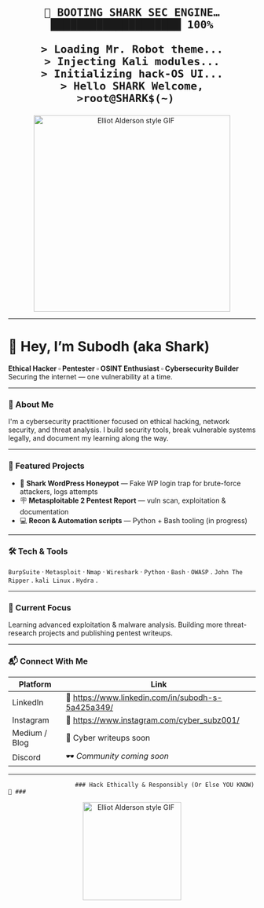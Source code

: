 


<pre style="text-align:center; font-weight: bold; font-size: 22px;">
🛑 BOOTING SHARK SEC ENGINE…
████████████████████ 100%

> Loading Mr. Robot theme...
> Injecting Kali modules...
> Initializing hack-OS UI...
> Hello SHARK Welcome,
>root@SHARK$(~)  
</pre>

<!-- Centered animated banner (external Giphy link) -->
<p align="center">
  <img src="https://media0.giphy.com/media/v1.Y2lkPTc5MGI3NjExdHI0dGcydzQ5MXU1cmNuZHN5OTZubnF1Mm01M291MXF4MjRieW40ZSZlcD12MV9pbnRlcm5hbF9naWZfYnlfaWQmY3Q9Zw/DqiMTFxiXx0VaVZQbF/giphy.gif" width="400" alt="Elliot Alderson style GIF">
</p>

---

# 👋 Hey, I’m Subodh (aka Shark)

**Ethical Hacker ▫️ Pentester ▫️ OSINT Enthusiast ▫️ Cybersecurity Builder**  
Securing the internet — one vulnerability at a time.

---

### 👾 About Me
I'm a cybersecurity practitioner focused on ethical hacking, network security, and threat analysis. I build security tools, break vulnerable systems legally, and document my learning along the way.

---

### 🧵 Featured Projects
- 🦈 **Shark WordPress Honeypot** — Fake WP login trap for brute-force attackers, logs attempts  
- 🪧 **Metasploitable 2 Pentest Report** — vuln scan, exploitation & documentation  
- 💻 **Recon & Automation scripts** — Python + Bash tooling (in progress)

---

### 🛠️ Tech & Tools
`BurpSuite` · `Metasploit` · `Nmap` · `Wireshark` · `Python` · `Bash` · `OWASP` . `John The Ripper` . `kali Linux` .  `Hydra` . 

---

### 🌱 Current Focus
Learning advanced exploitation & malware analysis. Building more threat-research projects and publishing pentest writeups.

---

### 📬 Connect With Me

| Platform | Link |
|---|---|
| LinkedIn | 🔗 https://www.linkedin.com/in/subodh-s-5a425a349/ |
| Instagram | 🔗 https://www.instagram.com/cyber_subz001/ |
| Medium / Blog | 📝 Cyber writeups soon |
| Discord | 🕶️ *Community coming soon* |

---
                       ### Hack Ethically & Responsibly (Or Else YOU KNOW)🚨 ###

<p align="center">
  <img src="https://media2.giphy.com/media/v1.Y2lkPTc5MGI3NjExcXRqZHAwcDQ5OTBtbWN5OTd3aHp2NGdtNWpqbG9rdXg1NTE3c292dSZlcD12MV9pbnRlcm5hbF9naWZfYnlfaWQmY3Q9Zw/3og0ILLVvPp8d64Jd6/giphy.gif" width="200" alt="Elliot Alderson style GIF">
</p>
